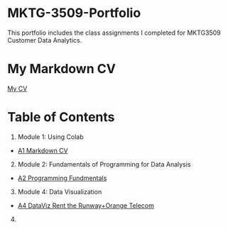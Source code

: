 # MKTG-3509-Portfolio
This portfolio includes the class assignments I completed for MKTG3509 Customer Data Analytics. 
# My Markdown CV
[My CV](https://colab.research.google.com/drive/1GkfQrJjUE8cOobZGyfz8zMjUjFsCwnB_?usp=sharing)
# Table of Contents
1. Module 1: Using Colab
  - [A1 Markdown CV](https://colab.research.google.com/drive/1GkfQrJjUE8cOobZGyfz8zMjUjFsCwnB_?usp=sharing)
2. Module 2: Fundamentals of Programming for Data Analysis
  - [A2 Programming Fundmentals](https://colab.research.google.com/drive/1tyQxfwWSncmwSPK0qZpPf_h3bWeBUYxs?usp=sharing)
3. Module 4: Data Visualization
  - [A4 DataViz  Rent the Runway+Orange Telecom](https://colab.research.google.com/drive/1av3Jwq0kVs6wXllN-oqWK7rGInfiss8k?usp=sharing)
4. 
